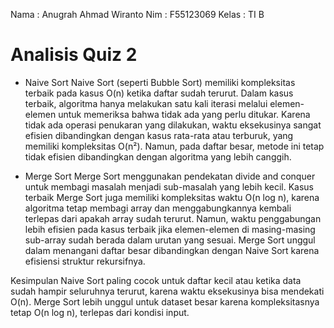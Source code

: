 Nama : Anugrah Ahmad Wiranto 
Nim : F55123069
Kelas : TI B

# Analisis Quiz 2
- Naive Sort
Naive Sort (seperti Bubble Sort) memiliki kompleksitas terbaik pada kasus O(n) ketika daftar sudah terurut. Dalam kasus terbaik, algoritma hanya melakukan satu kali iterasi melalui elemen-elemen untuk memeriksa bahwa tidak ada yang perlu ditukar. Karena tidak ada operasi penukaran yang dilakukan, waktu eksekusinya sangat efisien dibandingkan dengan kasus rata-rata atau terburuk, yang memiliki kompleksitas O(n²). Namun, pada daftar besar, metode ini tetap tidak efisien dibandingkan dengan algoritma yang lebih canggih.

- Merge Sort
Merge Sort menggunakan pendekatan divide and conquer untuk membagi masalah menjadi sub-masalah yang lebih kecil. Kasus terbaik Merge Sort juga memiliki kompleksitas waktu O(n log n), karena algoritma tetap membagi array dan menggabungkannya kembali terlepas dari apakah array sudah terurut. Namun, waktu penggabungan lebih efisien pada kasus terbaik jika elemen-elemen di masing-masing sub-array sudah berada dalam urutan yang sesuai. Merge Sort unggul dalam menangani daftar besar dibandingkan dengan Naive Sort karena efisiensi struktur rekursifnya.

Kesimpulan
Naive Sort paling cocok untuk daftar kecil atau ketika data sudah hampir seluruhnya terurut, karena waktu eksekusinya bisa mendekati O(n).
Merge Sort lebih unggul untuk dataset besar karena kompleksitasnya tetap O(n log n), terlepas dari kondisi input.